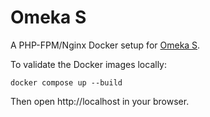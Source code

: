 # Omeka S

A PHP-FPM/Nginx Docker setup for [Omeka S](https://omeka.org/s/).

To validate the Docker images locally:

```shell
docker compose up --build
```

Then open http://localhost in your browser. 
